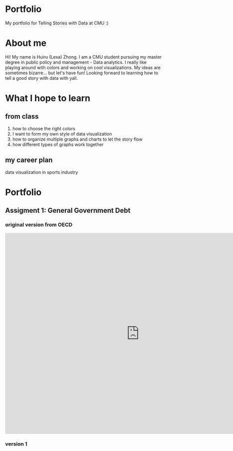 # Portfolio
My portfolio for Telling Stories with Data at CMU :)

# About me
Hi! My name is Huiru (Lexa) Zhong. I am a CMU student pursuing my master degree in public policy and management - Data analytics. I really like playing around with colors and working on cool visualizations. My ideas are sometimes bizarre... but let's have fun! Looking forward to learning how to tell a good story with data with yall.

# What I hope to learn
## from class
1. how to choose the right colors
2. I want to form my own style of data visualization
3. how to organize multiple graphs and charts to let the story flow
4. how different types of graphs work together
   
## my career plan
data visualization in sports industry

# Portfolio
## Assigment 1: General Government Debt
### original version from OECD
<iframe src="https://data.oecd.org/chart/7kds" width="860" height="645" style="border: 0" mozallowfullscreen="true" webkitallowfullscreen="true" allowfullscreen="true"><a href="https://data.oecd.org/chart/7kds" target="_blank">OECD Chart: General government debt, Total, % of GDP, Annual, 2022</a></iframe>

### version 1
<script type='module' src='https://prod-useast-b.online.tableau.com/javascripts/api/tableau.embedding.3.latest.min.js'></script><tableau-viz id='tableau-viz' src='https://prod-useast-b.online.tableau.com/t/lexazhongdataviz/views/workbook_government_debt_version1/government_debt_oecd' width='1446' height='739' hide-tabs toolbar='bottom' ></tableau-viz>


